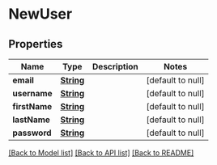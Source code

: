 # NewUser
## Properties

Name | Type | Description | Notes
------------ | ------------- | ------------- | -------------
**email** | [**String**](string.md) |  | [default to null]
**username** | [**String**](string.md) |  | [default to null]
**firstName** | [**String**](string.md) |  | [default to null]
**lastName** | [**String**](string.md) |  | [default to null]
**password** | [**String**](string.md) |  | [default to null]

[[Back to Model list]](../README.md#documentation-for-models) [[Back to API list]](../README.md#documentation-for-api-endpoints) [[Back to README]](../README.md)

